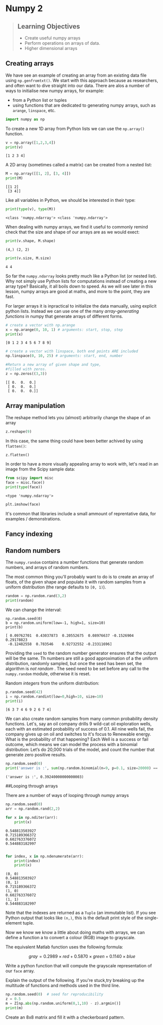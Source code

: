# Numpy 2

> ## Learning Objectives
> *   Create useful numpy arrays 
> *   Perform operations on arrays of data.
> *   Higher dimensional arrays

## Creating arrays

We have see an example of creating an array from an existing data file using `np.genfromtxt()`. We start with this approach because as researchers, and often want to dive straight into our data. There are alos a number of ways to initialise new numpy arrays, for example:

* from a Python list or tuples
* using functions that are dedicated to generating numpy arrays, such as `arange`, `linspace`, etc.

```python 
import numpy as np
```

To create a new 1D  array from Python lists we can use the `np.array()` function.

```python 
v = np.array([1,2,3,4])
print(v)
```
```
[1 2 3 4]
```

A 2D array (sometimes called a matrix) can be created from a nested list:

```python 
M = np.array([[1, 2], [3, 4]])
print(M)
```
```
[[1 2]
 [3 4]]
```

Like all variables in Python, we should be interested in their type:

```python
print(type(v), type(M))
```
```
<class 'numpy.ndarray'> <class 'numpy.ndarray'>
```

When dealing with numpy arrays, we find it useful to commonly remind check that the size and shape of our arrays are as we would exect:

```python
print(v.shape, M.shape)
```
```
(4,) (2, 2)
```
```python
print(v.size, M.size)
```
```
4 4
```

So far the `numpy.ndarray` looks pretty much like a Python list (or nested list). Why not simply use Python lists for computations instead of creating a new array type? Basically, it all boils down to speed. As we will see later in this lesson, numpy arrays are good at maths, and more to the point, they are fast.


For larger arrays it is inpractical to initialize the data manually, using explicit python lists. Instead we can use one of the many _array-generating functions_ in numpy that generate arrays of different forms. 


```python
# create a vector with np.arange
x = np.arange(0, 10, 1) # arguments: start, stop, step
print(x)
```
```
[0 1 2 3 4 5 6 7 8 9]
```

```python
# create a vector with linspace, both end points ARE included
np.linspace(0, 10, 25) # arguments: start, end, number
```



```python
#Return a new array of given shape and type, 
#filled with zeros.
z = np.zeros((3,3))
```
```
[[ 0.  0.  0.]
 [ 0.  0.  0.]
 [ 0.  0.  0.]]
```

## Array manipulation

The reshape method lets you (almost) arbitrarily change the shape of an array


```python
z.reshape(9)
```

In this case, the same thing could have been better achived by using `flatten()`:

```python
z.flatten()
```

In order to have a more visually appealing array to work with,  let's read in an image from the Scipy sample data:

```python
from scipy import misc
face = misc.face()
print(type(face))
```

```
<type 'numpy.ndarray'>
```


```python       
plt.imshow(face)
```

It's common that libraries include a small ammount of reprentative data, for examples / demonstrations. 

## Fancy indexing


## Random numbers

The `numpy.random` contains a number functions that generate random numbers, and arrays of random numbers. 


The most common thing you'll probably want to do is to create an array of floats, of the given shape and populate it with
random samples from a uniform distribution (the range defaults to ``[0, 1)``).


```python
random = np.random.rand(3,2)
print(random)
```
We can change the interval:

```
np.random.seed(0)
b = np.random.uniform(low=-1, high=1, size=10)
print(b)
```
```
[ 0.09762701  0.43037873  0.20552675  0.08976637 -0.1526904   0.29178823
 -0.12482558  0.783546    0.92732552 -0.23311696]
```

Providing the `seed` to the random number generator ensures that the output will be the same. Th numbers are still a good approximation of a the uniform distribution, randomly sampled, but once the seed has been set, the algorithm is _not random_ . The seed need to be set before any call to the `numpy.random` module, otherwise it is reset. 

Random _integers_ from the uniform distribution: 

```python
p.random.seed(42)
i = np.random.randint(low=0,high=10, size=10)
print(i)
``` 

```
[6 3 7 4 6 9 2 6 7 4]
```

We can also create random samples from many common probability density functions. Let's, say an oil company drills 9 wild-cat oil exploration wells, each with an estimated probability of success of 0.1. All nine wells fail, the company gives up on oil and switches to it's focus to Renewable energy. What is the probability of that happening? Each Well is a success or fail outcome, which means we can model the process with a binomial distribution:  Let’s do 20,000 trials of the model, and count the number that generate zero positive results.

```python
np.random.seed(0)
print('answer is :', sum(np.random.binomial(n=9, p=0.1, size=20000) == 0)/20000.)
```

```
('answer is :', 0.39240000000000003)
```

##Looping through arrays

There are a number of ways of looping through numpy arrays

```python
np.random.seed(0)
arr = np.random.rand(2,2)
```


```python
for x in np.nditer(arr):
    print(x)
```

```
0.548813503927
0.715189366372
0.602763376072
0.544883182997
```



```python

for index, x in np.ndenumerate(arr):
    print(index)
    print(x)
```
```
(0, 0)
0.548813503927
(0, 1)
0.715189366372
(1, 0)
0.602763376072
(1, 1)
0.544883182997
```

Note that the indexes are returned as a `Tuple` (an immutable list). If you see Python output that looks like `(n,)`, this is the default print style of the single-element tuple.  



<!--sec data-title="the dreaded greyscale" data-id="challenge1" data-show=true ces-->


Now we know we know a little about doing maths with arrays, we can define a function a to convert a colour (RGB) image to grayscale.
 
The equivalent Matlab function uses the following formula:

$$ gray = 0.2989 \times red + 0.5870 \times green+ 0.1140 \times blue $$
 
Write a python function that will compute the grayscale representation of our `face` array.


<!--endsec-->

<!--sec data-title="unpacking the meaning" data-id="challenge2" data-show=true ces-->


Explain the output of the following. If you're stuck,try breaking up the multitude of functions and methods used in the third line.  

```python 
np.random.seed(0)  # seed for reproducibility
z = 0.5
m = Z[np.abs(np.random.uniform(0,1,10) - z).argmin()]
print(m)
```

<!--endsec-->


<!--sec data-title="checkerboard" data-id="challenge3" data-show=true ces-->

Create an 8x8 matrix and fill it with a checkerboard pattern.

<!--endsec-->
